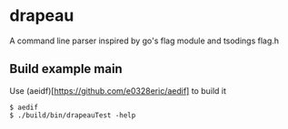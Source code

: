 # drapeau
A command line parser inspired by go's flag module and tsodings flag.h

## Build example main
Use (aeidf)[https://github.com/e0328eric/aedif] to build it
```console
$ aedif
$ ./build/bin/drapeauTest -help
```

